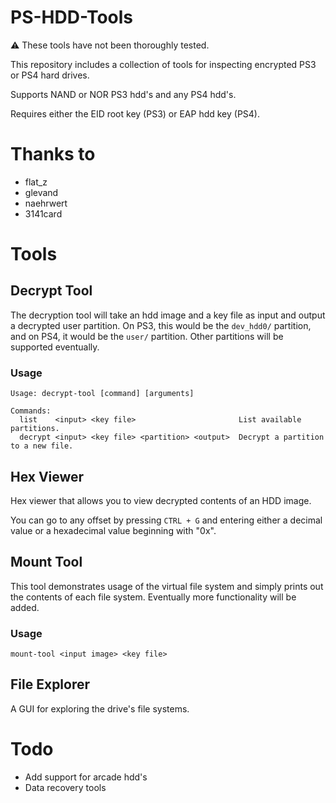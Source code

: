 # PS-HDD-Tools
:warning: These tools have not been thoroughly tested.

This repository includes a collection of tools for inspecting encrypted PS3 or PS4 hard drives.

Supports NAND or NOR PS3 hdd's and any PS4 hdd's.

Requires either the EID root key (PS3) or EAP hdd key (PS4).

# Thanks to
* flat_z
* glevand
* naehrwert
* 3141card

# Tools
## Decrypt Tool
The decryption tool will take an hdd image and a key file as input and output a decrypted user partition. On PS3, this would be the `dev_hdd0/` partition, and on PS4, it would be the `user/` partition. Other partitions will be supported eventually.
### Usage
```
Usage: decrypt-tool [command] [arguments]

Commands:
  list    <input> <key file>                       List available partitions.
  decrypt <input> <key file> <partition> <output>  Decrypt a partition to a new file.  
```
## Hex Viewer
Hex viewer that allows you to view decrypted contents of an HDD image.

You can go to any offset by pressing `CTRL + G` and entering either a decimal value or a hexadecimal value beginning with "0x".

## Mount Tool
This tool demonstrates usage of the virtual file system and simply prints out the contents of each file system. Eventually more functionality will be added.
### Usage
```
mount-tool <input image> <key file>
```

## File Explorer
A GUI for exploring the drive's file systems.

# Todo
- Add support for arcade hdd's
- Data recovery tools